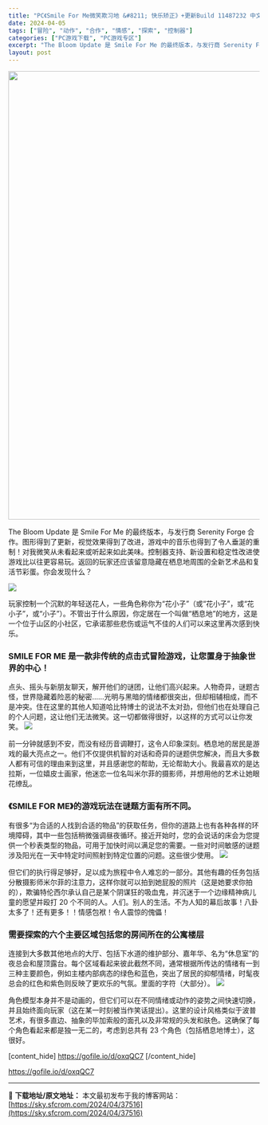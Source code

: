 ```yaml
---
title: "PC《Smile For Me微笑欺习地 &#8211; 快乐矫正》+更新Build 11487232 中文 1.2G"
date: 2024-04-05
tags: ["冒险", "动作", "合作", "情感", "探索", "控制器"]
categories: ["PC游戏下载", "PC游戏专区"]
excerpt: "The Bloom Update 是 Smile For Me 的最终版本，与发行商 Serenity Forge 合作。图形得到了更新，视觉效果得到了改进，游戏中的音乐也得到了令人垂涎的重制！对我微笑从未看起来或听起来如此美味。控制器支持、新设置和稳定性改进使游戏比以往更容易玩。返回的玩家还应该留&hellip;"
layout: post
---
```


<img class="size-full wp-image-37517 aligncenter" src="https://sky.sfcrom.com/wp-content/uploads/2024/04/2024040504315385.webp" alt="" width="600" height="900" />

The Bloom Update 是 Smile For Me 的最终版本，与发行商 Serenity Forge 合作。图形得到了更新，视觉效果得到了改进，游戏中的音乐也得到了令人垂涎的重制！对我微笑从未看起来或听起来如此美味。控制器支持、新设置和稳定性改进使游戏比以往更容易玩。返回的玩家还应该留意隐藏在栖息地周围的全新艺术品和复活节彩蛋。你会发现什么？

<img src="https://sky.sfcrom.com/wp-content/uploads/2024/04/20240405123412-f0e9e.jpeg" />

<span>玩家控制一个沉默的年轻送花人，一些角色称你为“花小子”（或“花小子”，或“花小子”，或“小子”）。不管出于什么原因，你定居在一个叫做“栖息地”的地方，这是一个位于山区的小社区，它承诺那些悲伤或运气不佳的人们可以来这里再次感到快乐。</span>
<h3><span>SMILE FOR ME 是一款非传统的点击式冒险游戏，让您置身于抽象世界的中心！</span></h3>
<span>点头、摇头与新朋友聊天，解开他们的谜团，让他们高兴起来。人物奇异，谜题古怪，世界隐藏着险恶的秘密……光明与黑暗的情绪都很突出，但却相辅相成，而不是冲突。住在这里的其他人知道哈比特博士的说法不太对劲，但他们也在处理自己的个人问题，这让他们无法微笑。这一切都做得很好，以这样的方式可以让你发笑。</span>

<img src="https://sky.sfcrom.com/wp-content/uploads/2024/04/20240405123420-5b437.jpeg" />

<span>前一分钟就感到不安，而没有经历音调鞭打，这令人印象深刻。栖息地的居民是游戏的最大亮点之一。他们不仅提供机智的对话和奇异的谜题供您解决，而且大多数人都有可信的理由来到这里，并且感谢您的帮助，无论帮助大小。我最喜欢的是达拉斯，一位嬉皮士画家，他迷恋一位名叫米尔菲的摄影师，并想用他的艺术让她眼花缭乱。</span>
<h3><span>《SMILE FOR ME》的游戏玩法在谜题方面有所不同。</span></h3>
<span>有很多“为合适的人找到合适的物品”的获取任务，但你的道路上也有各种各样的环境障碍，其中一些包括稍微强调昼夜循环。接近开始时，您的会说话的床会为您提供一个秒表类型的物品，可用于加快时间以满足您的需要。一些对时间敏感的谜题涉及阳光在一天中特定时间照射到特定位置的问题。这些很少使用。</span>

<img src="https://sky.sfcrom.com/wp-content/uploads/2024/04/20240405123423-8e228.jpeg" />

<span>但它们的执行得足够好，足以成为旅程中令人难忘的一部分。其他有趣的任务包括分散摄影师米尔菲的注意力，这样你就可以拍到她屁股的照片（这是她要求你拍的），欺骗特伦西尔承认自己是某个阴谋狂的吸血鬼，并沉迷于一个边缘精神病儿童的愿望并殴打 20 个不同的人。人们。别人的生活。不为人知的幕后故事！八卦太多了！还有更多！！情感包袱！令人震惊的傀儡！</span>
<h3><span>需要探索的六个主要区域包括您的房间所在的公寓楼层</span></h3>
<span>连接到大多数其他地点的大厅、包括下水道的维护部分、嘉年华、名为“休息室”的夜总会和屋顶露台。每个区域看起来彼此截然不同，通常根据所传达的情绪有一到三种主要颜色，例如主楼内部病态的绿色和蓝色，突出了居民的抑郁情绪，时髦夜总会的红色和紫色则反映了更欢乐的气氛。里面的字符（大部分）。</span>

<img src="https://sky.sfcrom.com/wp-content/uploads/2024/04/20240405123426-1b6a8.jpeg" />

角色模型本身并不是动画的，但它们可以在不同情绪或动作的姿势之间快速切换，并且始终面向玩家（这在某一时刻被当作笑话提出）。这里的设计风格类似于波普艺术，有很多直边、抽象的毕加索般的面孔以及非常规的头发和肤色。这确保了每个角色看起来都是独一无二的，考虑到总共有 23 个角色（包括栖息地博士），这很好。

[content_hide]
https://gofile.io/d/oxqQC7
[/content_hide]

<!--wechatfans start-->
https://gofile.io/d/oxqQC7
<!--wechatfans end-->

---
📖 **下载地址/原文地址：** 本文最初发布于我的博客网站：[https://sky.sfcrom.com/2024/04/37516](https://sky.sfcrom.com/2024/04/37516)
